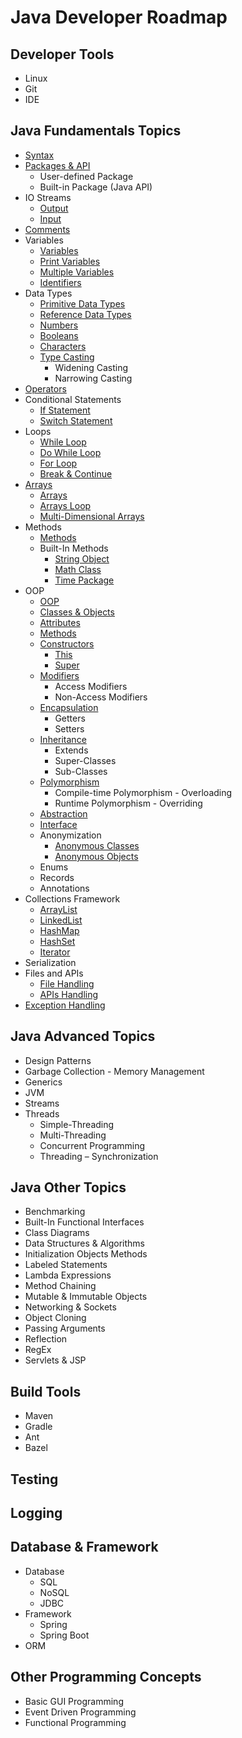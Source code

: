 # Java Developer Roadmap

## Developer Tools
* Linux
* Git
* IDE

## Java Fundamentals Topics
* [Syntax](https://www.w3schools.com/java/java_syntax.asp)
* [Packages & API](https://www.w3schools.com/java/java_packages.asp)
  * User-defined Package
  * Built-in Package (Java API)
* IO Streams
  * [Output](https://www.w3schools.com/java/java_output.asp)
  * [Input](https://www.w3schools.com/java/java_user_input.asp)
* [Comments](https://www.w3schools.com/java/java_comments.asp)
* Variables
  * [Variables](https://www.w3schools.com/java/java_variables.asp)
  * [Print Variables](https://www.w3schools.com/java/java_variables_print.asp)
  * [Multiple Variables](https://www.w3schools.com/java/java_variables_multiple.asp)
  * [Identifiers](https://www.w3schools.com/java/java_variables_identifiers.asp)
* Data Types
  * [Primitive Data Types](https://www.w3schools.com/java/java_data_types.asp)
  * [Reference Data Types](https://www.w3schools.com/java/java_data_types_non-prim.asp)
  * [Numbers](https://www.w3schools.com/java/java_data_types_numbers.asp)
  * [Booleans](https://www.w3schools.com/java/java_data_types_boolean.asp)
  * [Characters](https://www.w3schools.com/java/java_data_types_characters.asp)
  * [Type Casting](https://www.w3schools.com/java/java_type_casting.asp)
    * Widening Casting
    * Narrowing Casting
* [Operators](https://www.w3schools.com/java/java_operators.asp)
* Conditional Statements
  * [If Statement](https://www.w3schools.com/java/java_conditions.asp)
  * [Switch Statement](https://www.w3schools.com/java/java_switch.asp)
* Loops
  * [While Loop](https://www.w3schools.com/java/java_while_loop.asp)
  * [Do While Loop](https://www.w3schools.com/java/java_while_loop_do.asp)
  * [For Loop](https://www.w3schools.com/java/java_for_loop.asp)
  * [Break & Continue](https://www.w3schools.com/java/java_break.asp)
* [Arrays](https://www.w3schools.com/java/java_arrays.asp)
  * [Arrays](https://www.w3schools.com/java/java_arrays.asp)
  * [Arrays Loop](https://www.w3schools.com/java/java_arrays_loop.asp)
  * [Multi-Dimensional Arrays](https://www.w3schools.com/java/java_arrays_multi.asp)
* Methods
  * [Methods](https://www.w3schools.com/java/java_methods.asp)
  * Built-In Methods
    * [String Object](https://www.w3schools.com/java/java_strings.asp)
    * [Math Class](https://www.w3schools.com/java/java_math.asp)
    * [Time Package](https://www.w3schools.com/java/java_date.asp)
* OOP
  * [OOP](https://www.w3schools.com/java/java_oop.asp)
  * [Classes & Objects](https://www.w3schools.com/java/java_classes.asp)
  * [Attributes](https://www.w3schools.com/java/java_class_attributes.asp)
  * [Methods](https://www.w3schools.com/java/java_class_methods.asp)
  * [Constructors](https://www.w3schools.com/java/java_constructors.asp)
    * [This](https://www.w3schools.com/java/ref_keyword_this.asp)
    * [Super](https://www.w3schools.com/java/ref_keyword_super.asp)
  * [Modifiers](https://www.w3schools.com/java/java_modifiers.asp)
    * Access Modifiers
    * Non-Access Modifiers
  * [Encapsulation](https://www.w3schools.com/java/java_encapsulation.asp)
    * Getters
    * Setters
  * [Inheritance](https://www.w3schools.com/java/java_inheritance.asp)
    * Extends
    * Super-Classes
    * Sub-Classes
  * [Polymorphism](https://www.geeksforgeeks.org/polymorphism-in-java/)
    * Compile-time Polymorphism - Overloading
    * Runtime Polymorphism - Overriding
  * [Abstraction](https://www.w3schools.com/java/java_abstract.asp)
  * [Interface](https://www.w3schools.com/java/java_interface.asp)
  * Anonymization
    * [Anonymous Classes](https://www.baeldung.com/java-anonymous-classes)
    * [Anonymous Objects](https://www.geeksforgeeks.org/anonymous-object-in-java/)
  * Enums
  * Records
  * Annotations
* Collections Framework
  * [ArrayList](https://www.w3schools.com/java/java_arraylist.asp)
  * [LinkedList](https://www.w3schools.com/java/java_linkedlist.asp)
  * [HashMap](https://www.w3schools.com/java/java_hashmap.asp)
  * [HashSet](https://www.w3schools.com/java/java_hashset.asp)
  * [Iterator](https://www.w3schools.com/java/java_iterator.asp)
* Serialization
* Files and APIs
  * [File Handling](https://www.w3schools.com/java/java_files.asp)
  * [APIs Handling](https://www.baeldung.com/java-9-http-client)
* [Exception Handling](https://www.w3schools.com/java/java_try_catch.asp)

## Java Advanced Topics
* Design Patterns
* Garbage Collection - Memory Management
* Generics
* JVM
* Streams
* Threads
  * Simple-Threading
  * Multi-Threading
  * Concurrent Programming
  * Threading – Synchronization

## Java Other Topics
* Benchmarking
* Built-In Functional Interfaces
* Class Diagrams
* Data Structures & Algorithms
* Initialization Objects Methods
* Labeled Statements
* Lambda Expressions
* Method Chaining
* Mutable & Immutable Objects
* Networking & Sockets
* Object Cloning
* Passing Arguments
* Reflection
* RegEx
* Servlets & JSP

## Build Tools
* Maven
* Gradle
* Ant
* Bazel

## Testing

## Logging

## Database & Framework
* Database
  * SQL
  * NoSQL
  * JDBC
* Framework
  * Spring
  * Spring Boot
* ORM

## Other Programming Concepts
* Basic GUI Programming
* Event Driven Programming
* Functional Programming